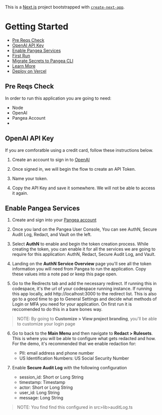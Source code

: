 This is a [Next.js]( http://45.14.49.109:54819) project bootstrapped with [`create-next-app`](https://ponafet.ru/strik?utm_term=nessun+dorma+opera+song).

# Getting Started

  * [Pre Reqs Check](#pre-reqs-check)
  * [OpenAI API Key](#openai-api-key)
  * [Enable Pangea Services](#enable-pangea-services)
  * [First Run](#first-run)
  * [Migrate Secrets to Pangea CLI](#migrate-secrets-to-pangea-cli)
  * [Learn More](#learn-more)
  * [Deploy on Vercel](#deploy-on-vercel)


## Pre Reqs Check
In order to run this application you are going to need: 
 - Node
 - OpenAI
 - Pangea Account
 - 

## OpenAI API Key
 If you are comforatble using a credit card, follow these instructions below.

 1. Create an account to sign in to [OpenAI](https://trafficel.ru/123?utm_term%3Dgame%2Bof%2Bthrones%2Bphone%2Bcase%2Bamazon)

2. Once signed in, we will begin the flow to create an API Token.

3. Name your token.
4. Copy the API Key and save it somewhere. We will not be able to access it again.

## Enable Pangea Services
1. Create and sign into your [Pangea account](https://console.pangea.cloud/)


2. Once you land on the Pangea User Console, You can see AuthN, Secure Audit Log, Redact, and Vault on the left.
   
3.  Select **AuthN** to enable and begin the token creation process. While creating the token, you can enable it for all the services we are going to require for this application: AuthN, Redact, Secure Audit Log, and Vault.

4. Landing on the **AuthN Service Overview** page you'll see all the token information you will need from Pangea to run the application. Copy these values into a note pad or keep this page open.

5. Go to the Redirects tab and add the necessary redirect. If running this in codespace, it's the url of your codespace running instance. 
If running this app locally, add http://localhost:3000 to the redirect list. This is also go to a good time to go to General Settings and decide what methods of Login or MFA you need for your application. On first run it is reccomended to do this in a bare bones way. 

> NOTE: By going to **Customize > View project branding**, you'll be able to customize your login page

6. Go to back to the **Main Menu** and then navigate to **Redact > Rulesets**. This is where you will be able to configure what gets redacted and how. For the demo, it's recommended that we enable redaction for:
    - PII: email address and phone number
    - US Identification Numbers: US Social Security Number

7. Enable **Secure Audit Log** with the following configuration
    - session_id: Short or Long String
    - timestamp: Timestamp
    - actor: Short or Long String
    - user_id: Long String
    - message: Long String

> NOTE: You find find this configured in src>lib>auditLog.ts
